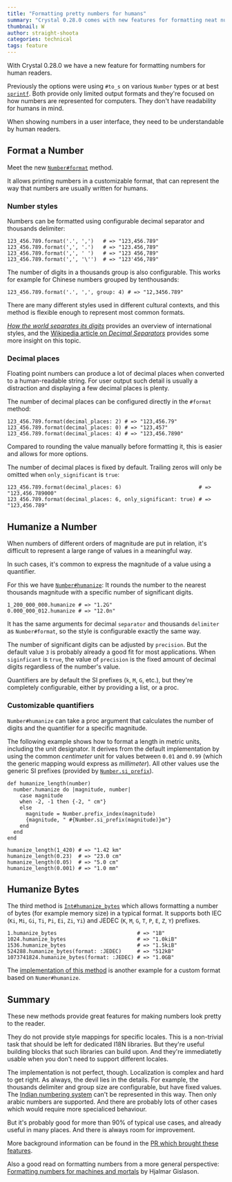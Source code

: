 ```yaml
---
title: "Formatting pretty numbers for humans"
summary: "Crystal 0.28.0 comes with new features for formatting neat numbers for human readers."
thumbnail: W
author: straight-shoota
categories: technical
tags: feature
---
```


With Crystal 0.28.0 we have a new feature for formatting numbers for human readers.

Previously the options were using `#to_s` on various `Number` types or at best [`sprintf`](https://crystal-lang.org/api/0.28.0/toplevel.html#sprintf%28format_string%2C%2Aargs%29%3AString-class-method). Both provide only limited output formats and they're focused on how numbers are represented for computers. They don't have readability for humans in mind.

When showing numbers in a user interface, they need to be understandable by human readers.

## Format a Number

Meet the new [`Number#format`](https://crystal-lang.org/api/0.28.0/Number.html#format%28separator%3D%26%2339%3B.%26%2339%3B%2Cdelimiter%3D%26%2339%3B%2C%26%2339%3B%2Cdecimal_places%3AInt%3F%3Dnil%2C%2A%2Cgroup%3AInt%3D3%2Conly_significant%3ABool%3Dfalse%29%3AString-instance-method) method.

It allows printing numbers in a customizable format, that can represent the way that numbers are usually written for humans.

### Number styles

Numbers can be formatted using configurable decimal separator and thousands delimiter:

```crystal
123_456.789.format('.', ',')   # => "123,456.789"
123_456.789.format(',', '.')   # => "123.456,789"
123_456.789.format(',', ' ')   # => "123 456,789"
123_456.789.format(',', '\'')  # => "123'456,789"
```

The number of digits in a thousands group is also configurable. This works for example for Chinese numbers grouped by tenthousands:

```crystal
123_456.789.format('.', ',', group: 4) # => "12,3456.789"
```

There are many different styles used in different cultural contexts, and this method is flexible enough to represent most common formats.

[*How the world separates its digits*](http://www.statisticalconsultants.co.nz/blog/how-the-world-separates-its-digits.html) provides an overview of international styles, and the [Wikipedia article on *Decimal Separators*](https://en.wikipedia.org/wiki/Decimal_separator) provides some more insight on this topic.

### Decimal places

Floating point numbers can produce a lot of decimal places when converted to a human-readable string. For user output such detail is usually a distraction and displaying a few decimal places is plenty.

The number of decimal places can be configured directly in the `#format` method:

```crystal
123_456.789.format(decimal_places: 2) # => "123,456.79"
123_456.789.format(decimal_places: 0) # => "123,457"
123_456.789.format(decimal_places: 4) # => "123,456.7890"
```

Compared to rounding the value manually before formatting it, this is easier and allows for more options.

The number of decimal places is fixed by default. Trailing zeros will only be omitted when `only_significant` is `true`:

```crystal
123_456.789.format(decimal_places: 6)                         # => "123,456.789000"
123_456.789.format(decimal_places: 6, only_significant: true) # => "123,456.789"
```

## Humanize a Number

When numbers of different orders of magnitude are put in relation, it's difficult to represent a large range of values in a meaningful way.

In such cases, it's common to express the magnitude of a value using a quantifier.

For this we have [`Number#humanize`](https://crystal-lang.org/api/0.28.0/Number.html#humanize%28precision%3D3%2Cseparator%3D%26%2339%3B.%26%2339%3B%2Cdelimiter%3D%26%2339%3B%2C%26%2339%3B%2C%2A%2Cbase%3D10%2A%2A3%2Csignificant%3Dtrue%2Cprefixes%3DSI_PREFIXES%29%3AString-instance-method): It rounds the number to the nearest thousands magnitude with a specific number of significant digits.

```crystal
1_200_000_000.humanize # => "1.2G"
0.000_000_012.humanize # => "12.0n"
```

It has the same arguments for decimal `separator` and thousands `delimiter` as `Number#format`, so the style is configurable exactly the same way.

The number of significant digits can be adjusted by `precision`. But the default value `3` is probably already a good fit for most applications.
When `siginficant` is `true`, the value of `precision` is the fixed amount of decimal digits regardless of the number's value.

Quantifiers are by default the SI prefixes (`k`, `M`, `G`, etc.), but they're completely configurable, either by providing a list, or a proc.

### Customizable quantifiers

`Number#humanize` can take a proc argument that calculates the number of digits and the quantifier for a specific magnitude.

The following example shows how to format a length in metric units, including the unit designator. It derives from the default implementation by using the common *centimeter* unit for values between `0.01` and `0.99` (which the generic mapping would express as *millimeter*). All other values use the generic SI prefixes (provided by [`Number.si_prefix`](https://crystal-lang.org/api/0.28.0/Number.html#si_prefix(magnitude:Int,prefixes=SI_PREFIXES):Char?-class-method)).

```crystal
def humanize_length(number)
  number.humanize do |magnitude, number|
    case magnitude
    when -2, -1 then {-2, " cm"}
    else
      magnitude = Number.prefix_index(magnitude)
      {magnitude, " #{Number.si_prefix(magnitude)}m"}
    end
  end
end

humanize_length(1_420) # => "1.42 km"
humanize_length(0.23)  # => "23.0 cm"
humanize_length(0.05)  # => "5.0 cm"
humanize_length(0.001) # => "1.0 mm"
```

## Humanize Bytes

The third method is [`Int#humanize_bytes`](https://crystal-lang.org/api/0.28.0/Int.html#humanize_bytes%28precision%3AInt%3D3%2Cseparator%3D%26%2339%3B.%26%2339%3B%2C%2A%2Csignificant%3ABool%3Dtrue%2Cformat%3ABinaryPrefixFormat%3D%3AIEC%29%3AString-instance-method) which allows formatting a number of bytes (for example memory size) in a typical format. It supports both IEC (`Ki`, `Mi`, `Gi`, `Ti`, `Pi`, `Ei`, `Zi`, `Yi`) and JEDEC (`K`, `M`, `G`, `T`, `P`, `E`, `Z`, `Y`) prefixes.

```crystal
1.humanize_bytes                          # => "1B"
1024.humanize_bytes                       # => "1.0kiB"
1536.humanize_bytes                       # => "1.5kiB"
524288.humanize_bytes(format: :JEDEC)     # => "512kB"
1073741824.humanize_bytes(format: :JEDEC) # => "1.0GB"
```

The [implementation of this method](https://github.com/crystal-lang/crystal/blob/639e4765f3f4137f90c5b7da24d8ccb5b0bfec35/src/humanize.cr#L304) is another example for a custom format based on `Numer#humanize`.

## Summary

These new methods provide great features for making numbers look pretty to the reader.

They do not provide style mappings for specific locales. This is a non-trivial task that should be left for dedicated I18N libraries. But they're useful building blocks that such libraries can build upon. And they're immediatetly usable when you don't need to support different locales.

The implementation is not perfect, though. Localization is complex and hard to get right. As always, the devil lies in the details. For example, the thousands delimiter and group size are configurable, but have fixed values. The [Indian numbering system](https://en.wikipedia.org/wiki/Indian_numbering_system) can't be represented in this way. Then only arabic numbers are supported. And there are probably lots of other cases which would require more specialiced behaviour.

But it's probably good for more than 90% of typical use cases, and already useful in many places. And there is always room for improvement.

More background information can be found in the [PR which brought these features](https://github.com/crystal-lang/crystal/pull/6314).

Also a good read on formatting numbers from a more general perspective: [Formatting numbers for machines and mortals](https://medium.com/@hjalli/formatting-numbers-for-machines-and-mortals-421860e68db3) by Hjalmar Gislason.
